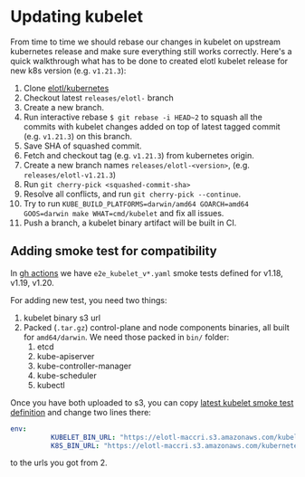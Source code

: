 # Updating kubelet

From time to time we should rebase our changes in kubelet on upstream kubernetes release and make sure everything still works correctly.
Here's a quick walkthrough what has to be done to created elotl kubelet release for new k8s version (e.g. `v1.21.3`):
1. Clone [elotl/kubernetes](https://github.com/elotl/kubernetes)
2. Checkout latest `releases/elotl-` branch
3. Create a new branch.
4. Run interactive rebase `$ git rebase -i HEAD~2` to squash all the commits with kubelet changes added on top of latest tagged commit (e.g. `v1.21.3`) on this branch.
5. Save SHA of squashed commit.
6. Fetch and checkout tag (e.g. `v1.21.3`) from kubernetes origin.
7. Create a new branch names `releases/elotl-<version>`, (e.g. `releases/elotl-v1.21.3`)
8. Run `git cherry-pick <squashed-commit-sha>`
9. Resolve all conflicts, and run `git cherry-pick --continue`.
10. Try to run `KUBE_BUILD_PLATFORMS=darwin/amd64 GOARCH=amd64 GOOS=darwin make WHAT=cmd/kubelet` and fix all issues.
11. Push a branch, a kubelet binary artifact will be built in CI.

## Adding smoke test for compatibility
In [gh actions](../.github/workflows) we have `e2e_kubelet_v*.yaml`  smoke tests defined for v1.18, v1.19, v1.20.

For adding new test, you need two things:
1. kubelet binary s3 url
2. Packed (`.tar.gz`) control-plane and node components binaries, all built for `amd64/darwin`. We need those packed in `bin/` folder:
    1. etcd
    2. kube-apiserver
    3. kube-controller-manager
    4. kube-scheduler
    5. kubectl

Once you have both uploaded to s3, you can copy [latest kubelet smoke test definition](../.github/workflows/e2e_kubelet_v1_20.yaml) and change two lines there:
```yaml
env:
          KUBELET_BIN_URL: "https://elotl-maccri.s3.amazonaws.com/kubelet-v1.20.3-rc.0-395-g41ba0426c0e"
          K8S_BIN_URL: "https://elotl-maccri.s3.amazonaws.com/kubernetes-v1.20.9etcd-v3.4.13-bin-darwin-amd64.tar.gz"
```
to the urls you got from 2.

